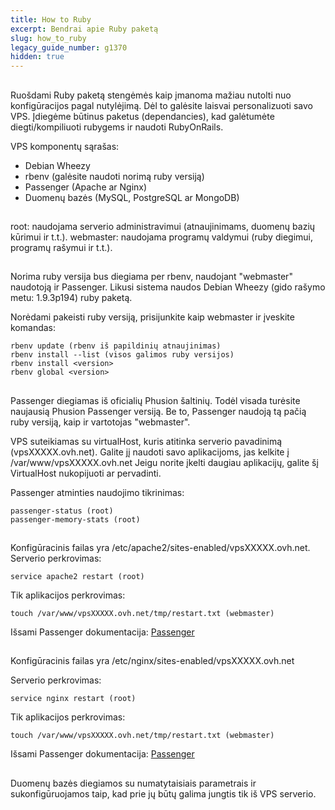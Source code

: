 ```yaml
---
title: How to Ruby
excerpt: Bendrai apie Ruby paketą
slug: how_to_ruby
legacy_guide_number: g1370
hidden: true
---
```



## 
Ruošdami Ruby paketą stengėmės kaip įmanoma mažiau nutolti nuo konfigūracijos pagal nutylėjimą. Dėl to galėsite laisvai personalizuoti savo VPS.
Įdiegėme būtinus paketus (dependancies), kad galėtumėte diegti/kompiliuoti rubygems ir naudoti RubyOnRails.

VPS komponentų sąrašas:

- Debian Wheezy
- rbenv (galėsite naudoti norimą ruby versiją)
- Passenger (Apache ar Nginx)
- Duomenų bazės (MySQL, PostgreSQL ar MongoDB)




## 
root: naudojama serverio administravimui (atnaujinimams, duomenų bazių kūrimui ir t.t.). 
webmaster: naudojama programų valdymui (ruby diegimui, programų rašymui ir t.t.).


## 
Norima ruby versija bus diegiama per rbenv, naudojant "webmaster" naudotoją ir Passenger. Likusi sistema naudos Debian Wheezy (gido rašymo metu: 1.9.3p194) ruby paketą.

Norėdami pakeisti ruby versiją, prisijunkite kaip webmaster ir įveskite komandas:

```
rbenv update (rbenv iš papildinių atnaujinimas)
rbenv install --list (visos galimos ruby versijos)
rbenv install <version>
rbenv global <version>
```




## 
Passenger diegiamas iš oficialių Phusion šaltinių. Todėl visada turėsite naujausią Phusion Passenger versiją. Be to, Passenger naudoją tą pačią ruby versiją, kaip ir vartotojas "webmaster".

VPS suteikiamas su virtualHost, kuris atitinka serverio pavadinimą (vpsXXXXX.ovh.net).
Galite jį naudoti savo aplikacijoms, jas kelkite į /var/www/vpsXXXXX.ovh.net
Jeigu norite įkelti daugiau aplikacijų, galite šį VirtualHost nukopijuoti ar pervadinti.

Passenger atminties naudojimo tikrinimas:

```
passenger-status (root)
passenger-memory-stats (root)
```




## 
Konfigūracinis failas yra /etc/apache2/sites-enabled/vpsXXXXX.ovh.net.
Serverio perkrovimas: 
```
service apache2 restart (root)
```

Tik aplikacijos perkrovimas: 
```
touch /var/www/vpsXXXXX.ovh.net/tmp/restart.txt (webmaster)
```


Išsami Passenger dokumentacija: [Passenger](http://www.modrails.com/documentation/Users%20guide%20Apache.html)


## 
Konfigūracinis failas yra /etc/nginx/sites-enabled/vpsXXXXX.ovh.net

Serverio perkrovimas: 
```
service nginx restart (root)
```

Tik aplikacijos perkrovimas: 
```
touch /var/www/vpsXXXXX.ovh.net/tmp/restart.txt (webmaster)
```


Išsami Passenger dokumentacija: [Passenger](http://www.modrails.com/documentation/Users%20guide%20Nginx.html)


## 
Duomenų bazės diegiamos su numatytaisiais parametrais ir sukonfigūruojamos taip, kad prie jų būtų galima jungtis tik iš VPS serverio.

